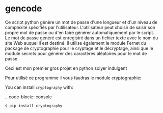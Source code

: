 # gencode

Ce script python génère un mot de passe d'une longueur et d'un niveau de complexité spécifiés par l'utilisateur. L'utilisateur peut choisir de saisir son propre mot de passe ou d'en faire générer automatiquement par le script. Le mot de passe généré est enregistré dans un fichier texte avec le nom du site Web auquel il est destiné. Il utilise également le module Fernet du package de cryptographie pour le cryptage et le décryptage, ainsi que le module secrets pour générer des caractères aléatoires pour le mot de passe.

Ceci est mon premier gros projet en python soiyer indulgent

Pour utilisé ce programme il vous faudras le module cryptographie:

You can install ``cryptography`` with:

.. code-block:: console

    $ pip install cryptography
